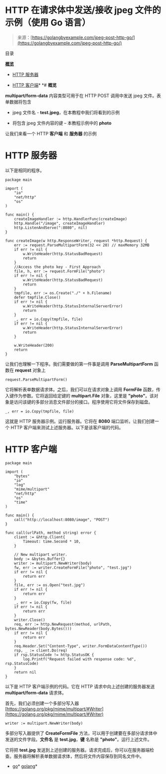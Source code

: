 <!--yml

类别: 未分类

日期: 2024-10-13 06:32:38

-->

# HTTP 在请求体中发送/接收 jpeg 文件的示例（使用 Go 语言）

> 来源：[https://golangbyexample.com/jpeg-post-http-go/](https://golangbyexample.com/jpeg-post-http-go/)

目录

**[概览](#Overview "Overview")**

+   [HTTP 服务器](#HTTP_Server "HTTP Server")

+   [HTTP 客户端](#HTTP_Client "HTTP Client")*  *# **概览**

**multipart/form-data** 内容类型可用于在 HTTP POST 调用中发送 jpeg 文件。表单数据将包含

+   jpeg 文件名 - **test.jpeg**，在本教程中我们将看到的示例

+   将包含 jpeg 文件内容的键 – 本教程示例中的 **photo**

让我们来看一个 HTTP **客户端** 和 **服务器** 的示例

# **HTTP 服务器**

以下是相同的程序。

```
package main

import (
	"io"
	"net/http"
	"os"
)

func main() {
	createImageHandler := http.HandlerFunc(createImage)
	http.Handle("/image", createImageHandler)
	http.ListenAndServe(":8080", nil)
}

func createImage(w http.ResponseWriter, request *http.Request) {
	err := request.ParseMultipartForm(32 << 20) // maxMemory 32MB
	if err != nil {
		w.WriteHeader(http.StatusBadRequest)
		return
	}
	//Access the photo key - First Approach
	file, h, err := request.FormFile("photo")
	if err != nil {
		w.WriteHeader(http.StatusBadRequest)
		return
	}
	tmpfile, err := os.Create("./" + h.Filename)
	defer tmpfile.Close()
	if err != nil {
		w.WriteHeader(http.StatusInternalServerError)
		return
	}
	_, err = io.Copy(tmpfile, file)
	if err != nil {
		w.WriteHeader(http.StatusInternalServerError)
		return
	}

	w.WriteHeader(200)
	return
}
```

让我们也理解一下程序。我们需要做的第一件事是调用 **ParseMultipartForm** 函数在 **request** 对象上

```
request.ParseMultipartForm()
```

它将解析表单数据请求体。之后，我们可以在请求对象上调用 **FormFile** 函数，传入键作为参数。它将返回给定键的 **multipart.File** 对象，这里是 **"photo"**。该对象是访问该键的多部分消息文件部分的接口。程序使用它将文件保存到磁盘。

```
_, err = io.Copy(tmpfile, file)
```

这就是 HTTP 服务器示例。运行服务器。它将在 **8080** 端口监听。让我们创建一个 HTTP 客户端来测试上述服务器。以下是该客户端的代码。

# **HTTP 客户端**

```
package main

import (
	"bytes"
	"io"
	"log"
	"mime/multipart"
	"net/http"
	"os"
	"time"
)

func main() {
	call("http://localhost:8080/image", "POST")
}

func call(urlPath, method string) error {
	client := &http.Client{
		Timeout: time.Second * 10,
	}

	// New multipart writer.
	body := &bytes.Buffer{}
	writer := multipart.NewWriter(body)
	fw, err := writer.CreateFormFile("photo", "test.jpg")
	if err != nil {
		return err
	}
	file, err := os.Open("test.jpg")
	if err != nil {
		return err
	}
	_, err = io.Copy(fw, file)
	if err != nil {
		return err
	}
	writer.Close()
	req, err := http.NewRequest(method, urlPath, bytes.NewReader(body.Bytes()))
	if err != nil {
		return err
	}
	req.Header.Set("Content-Type", writer.FormDataContentType())
	rsp, _ := client.Do(req)
	if rsp.StatusCode != http.StatusOK {
		log.Printf("Request failed with response code: %d", rsp.StatusCode)
	}
	return nil
}
```

以下是 HTTP 客户端示例的代码。它在 HTTP 请求中向上述创建的服务器发送 **multipart/form-data** 请求体。

首先，我们必须创建一个多部分写入器 [https://golang.org/pkg/mime/multipart/#Writer](https://golang.org/pkg/mime/multipart/#Writer)

```
writer := multipart.NewWriter(body)
```

多部分写入器提供了 **CreateFormFile** 方法，可以用于创建要在多部分请求体中发送的文件字段。**文件名** 是 **test.jpg**，**键** 名称是 **"photo"**。运行上述文件。

它将把 **test.jpg** 发送到上述创建的服务器。请求完成后，你可以在服务器端检查。服务器将解析表单数据请求体，然后将文件内容保存到同名文件中。

+   [go](https://golangbyexample.com/tag/go/)*   [golang](https://golangbyexample.com/tag/golang/)*
